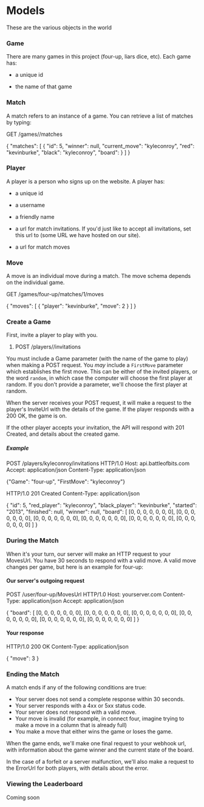# Models

These are the various objects in the world

### Game

There are many games in this project (four-up, liars dice, etc). Each game has:

- a unique id

- the name of that game

### Match

A match refers to an instance of a game. You can retrieve a list of matches by
typing:

GET /games/<game-name>/matches

{
    "matches": [
        {
            "id": 5,
            "winner": null,
            "current_move": "kyleconroy",
            "red": "kevinburke",
            "black": "kyleconroy",
            "board":
        }
    ]
}

### Player

A player is a person who signs up on the website. A player has:

- a unique id

- a username

- a friendly name

- a url for match invitations. If you'd just like to accept all invitations, set
this url to (some URL we have hosted on our site).

- a url for match moves

### Move

A move is an individual move during a match. The move schema depends on the
individual game.

GET /games/four-up/matches/1/moves

{
    "moves": [
        {
            "player": "kevinburke",
            "move": 2
        }
    ]
}

### Create a Game

First, invite a player to play with you.

1. POST /players/<username>/invitations

You must include a Game parameter (with the name of the game to play) when
making a POST request. You *may* include a `FirstMove` parameter which
establishes the first move. This can be either of the invited players, or the
word `random`, in which case the computer will choose the first player at
random. If you don't provide a parameter, we'll choose the first player at
random.

When the server receives your POST request, it will make a request to the
player's InviteUrl with the details of the game. If the player responds with a
200 OK, the game is on.

If the other player accepts your invitation, the API will respond with 201
Created, and details about the created game.

##### Example

POST /players/kyleconroy/invitations HTTP/1.0
Host: api.battleofbits.com
Accept: application/json
Content-Type: application/json

{"Game": "four-up", "FirstMove": "kyleconroy"}

HTTP/1.0 201 Created
Content-Type: application/json

{
    "id": 5,
    "red_player": "kyleconroy",
    "black_player": "kevinburke",
    "started": "2013",
    "finished": null,
    "winner": null,
    "board": [
        [0, 0, 0, 0, 0, 0, 0],
        [0, 0, 0, 0, 0, 0, 0],
        [0, 0, 0, 0, 0, 0, 0],
        [0, 0, 0, 0, 0, 0, 0],
        [0, 0, 0, 0, 0, 0, 0],
        [0, 0, 0, 0, 0, 0, 0]
    ]
}

### During the Match

When it's your turn, our server will make an HTTP request to your MovesUrl. You
have 30 seconds to respond with a valid move. A valid move changes per game,
but here is an example for four-up:

#### Our server's outgoing request

POST /user/four-up/MovesUrl HTTP/1.0
Host: yourserver.com
Content-Type: application/json
Accept: application/json

{
    "board": [
        [0, 0, 0, 0, 0, 0, 0],
        [0, 0, 0, 0, 0, 0, 0],
        [0, 0, 0, 0, 0, 0, 0],
        [0, 0, 0, 0, 0, 0, 0],
        [0, 0, 0, 0, 0, 0, 0],
        [0, 0, 0, 0, 0, 0, 0]
    ]
}

#### Your response

HTTP/1.0 200 OK
Content-Type: application/json

{
    "move": 3
}

### Ending the Match

A match ends if any of the following conditions are true:

- Your server does not send a complete response within 30 seconds.
- Your server responds with a 4xx or 5xx status code.
- Your server does not respond with a valid move.
- Your move is invalid (for example, in connect four, imagine trying to make
  a move in a column that is already full)
- You make a move that either wins the game or loses the game.

When the game ends, we'll make one final request to your webhook url, with
information about the game winner and the current state of the board.

In the case of a forfeit or a server malfunction, we'll also make a request to
the ErrorUrl for both players, with details about the error.

### Viewing the Leaderboard

Coming soon

